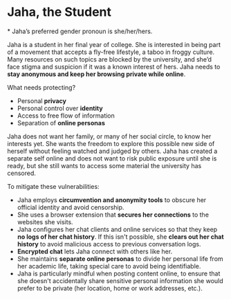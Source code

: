 # Jaha, the Student

\* Jaha’s preferred gender pronoun is she/her/hers.

Jaha is a student in her final year of college. She is interested in being part of a movement that accepts a fly-free lifestyle, a taboo in froggy culture. Many resources on such topics are blocked by the university, and she’d face stigma and suspicion if it was a known interest of hers. Jaha needs to **stay anonymous and keep her browsing private while online**.

What needs protecting?

- Personal **privacy**
- Personal control over **identity**
- Access to free flow of information
- Separation of **online personas**

Jaha does not want her family, or many of her social circle, to know her interests yet. She wants the freedom to explore this possible new side of herself without feeling watched and judged by others. Jaha has created a separate self online and does not want to risk public exposure until she is ready, but she still wants to access some material the university has censored.

To mitigate these vulnerabilities:

- Jaha employs **circumvention and anonymity tools** to obscure her official identity and avoid censorship.
- She uses a browser extension that **secures her connections** to the websites she visits.
- Jaha configures her chat clients and online services so that they keep **no logs of her chat history**. If this isn't possible, she **clears out her chat history** to avoid malicious access to previous conversation logs.
- **Encrypted chat** lets Jaha connect with others like her.
- She maintains **separate online personas** to divide her personal life from her academic life, taking special care to avoid being identifiable.
- Jaha is particularly mindful when posting content online, to ensure that she doesn't accidentally share sensitive personal information she would prefer to be private (her location, home or work addresses, etc.).
